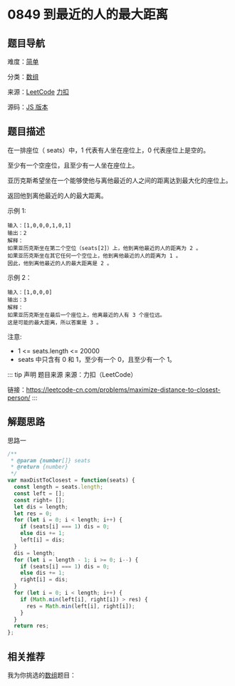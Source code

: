 # 0849 到最近的人的最大距离


## 题目导航

难度：[简单](/solution/easy/)

分类：[数组](/art/array.html)

来源：[LeetCode](https://leetcode.com/problems/maximize-distance-to-closest-person/)  [力扣](https://leetcode-cn.com/problems/maximize-distance-to-closest-person/)

源码：[JS 版本](https://github.com/swpuLeo/leetcode/blob/master/src/easy/0849-maximize-distance-to-closest-person.js)






## 题目描述

在一排座位（ seats）中，1 代表有人坐在座位上，0 代表座位上是空的。

至少有一个空座位，且至少有一人坐在座位上。

亚历克斯希望坐在一个能够使他与离他最近的人之间的距离达到最大化的座位上。

返回他到离他最近的人的最大距离。


示例 1:

```
输入：[1,0,0,0,1,0,1]
输出：2
解释：
如果亚历克斯坐在第二个空位（seats[2]）上，他到离他最近的人的距离为 2 。
如果亚历克斯坐在其它任何一个空位上，他到离他最近的人的距离为 1 。
因此，他到离他最近的人的最大距离是 2 。
```

示例 2：

```
输入：[1,0,0,0]
输出：3
解释：
如果亚历克斯坐在最后一个座位上，他离最近的人有 3 个座位远。
这是可能的最大距离，所以答案是 3 。
```


注意:
- 1 <= seats.length <= 20000
- seats 中只含有 0 和 1，至少有一个 0，且至少有一个 1。


::: tip 声明 题目来源
来源：力扣（LeetCode）

链接：https://leetcode-cn.com/problems/maximize-distance-to-closest-person/
:::



## 解题思路


思路一

```js
/**
 * @param {number[]} seats
 * @return {number}
 */
var maxDistToClosest = function(seats) {
  const length = seats.length;
  const left = [];
  const right= [];
  let dis = length;
  let res = 0;
  for (let i = 0; i < length; i++) {
    if (seats[i] === 1) dis = 0;
    else dis += 1;
    left[i] = dis;
  }
  dis = length;
  for (let i = length - 1; i >= 0; i--) {
    if (seats[i] === 1) dis = 0;
    else dis += 1;
    right[i] = dis;
  }
  for (let i = 0; i < length; i++) {
    if (Math.min(left[i], right[i]) > res) {
      res = Math.min(left[i], right[i]);
    }
  }
  return res;
};
```





## 相关推荐

我为你挑选的[数组](/art/array.html)题目：
